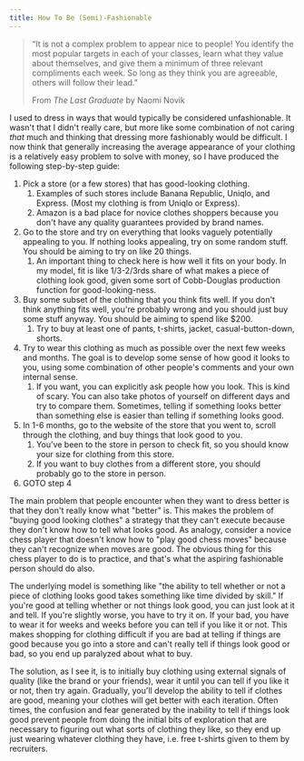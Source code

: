 ```yaml
---
title: How To Be (Semi)-Fashionable 
---
```


>  “It is not a complex problem to appear nice to people! You identify the most popular targets in each of your classes, learn what they value about themselves, and give them a minimum of three relevant compliments each week. So long as they think you are agreeable, others will follow their lead.”
>
> From *The Last Graduate* by Naomi Novik

I used to dress in ways that would typically be considered unfashionable. It wasn't that I didn't really care, but more like some combination of not caring *that* much and thinking that dressing more fashionably would be difficult. I now think that generally increasing the average appearance of your clothing is a relatively easy problem to solve with money, so I have produced the following step-by-step guide:

1. Pick a store (or a few stores) that has good-looking clothing.
   1. Examples of such stores include Banana Republic, Uniqlo, and Express. (Most my clothing is from Uniqlo or Express).
   2. Amazon is a bad place for novice clothes shoppers because you don't have any quality guarantees provided by brand names.
2. Go to the store and try on everything that looks vaguely potentially appealing to you. If nothing looks appealing, try on some random stuff. You should be aiming to try on like 20 things.
   1. An important thing to check here is how well it fits on your body. In my model, fit is like 1/3-2/3rds share of what makes a piece of clothing look good, given some sort of Cobb-Douglas production function for good-looking-ness.
3. Buy some subset of the clothing that you think fits well. If you don't think anything fits well, you're probably wrong and you should just buy some stuff anyway. You should be aiming to spend like \$200. 
   1. Try to buy at least one of pants, t-shirts, jacket, casual-button-down, shorts.
4. Try to wear this clothing as much as possible over the next few weeks and months. The goal is to develop some sense of how good it looks to you, using some combination of other people's comments and your own internal sense.
   1. If you want, you can explicitly ask people how you look. This is kind of scary. You can also take photos of yourself on different days and try to compare them. Sometimes, telling if something looks better than something else is easier than telling if something looks good.
5. In 1-6 months, go to the website of the store that you went to, scroll through the clothing, and buy things that look good to you.
   1. You've been to the store in person to check fit, so you should know your size for clothing from this store.
   2. If you want to buy clothes from a different store, you should probably go to the store in person.
6. GOTO step 4

The main problem that people encounter when they want to dress better is that they don't really know what "better" is. This makes the problem of "buying good looking clothes" a strategy that they can't execute because they don't know how to tell what looks good. As analogy, consider a novice chess player that doesn't know how to "play good chess moves" because they can't recognize when moves are good. The obvious thing for this chess player to do is to practice, and that's what the aspiring fashionable person should do also.

The underlying model is something like "the ability to tell whether or not a piece of clothing looks good takes something like time divided by skill." If you're good at telling whether or not things look good, you can just look at it and tell. If you're slightly worse, you have to try it on. If your bad, you have to wear it for weeks and weeks before you can tell if you like it or not. This makes shopping for clothing difficult if you are bad at telling if things are good because you go into a store and can't really tell if things look good or bad, so you end up paralyzed about what to buy.

The solution, as I see it, is to initially buy clothing using external signals of quality (like the brand or your friends), wear it until you can tell if you like it or not, then try again. Gradually, you'll develop the ability to tell if clothes are good, meaning your clothes will get better with each iteration. Often times, the confusion and fear generated by the inability to tell if things look good prevent people from doing the initial bits of exploration that are necessary to figuring out what sorts of clothing they like, so they end up just wearing whatever clothing they have, i.e. free t-shirts given to them by recruiters.

